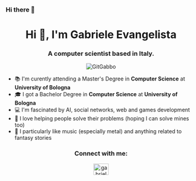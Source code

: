 ### Hi there 👋

<!--
**GitGabbo/GitGabbo** is a ✨ _special_ ✨ repository because its `README.md` (this file) appears on your GitHub profile.

Here are some ideas to get you started:

- 🔭 I’m currently working on ...
- 🌱 I’m currently learning ...
- 👯 I’m looking to collaborate on ...
- 🤔 I’m looking for help with ...
- 💬 Ask me about ...
- 📫 How to reach me: ...
- 😄 Pronouns: ...
- ⚡ Fun fact: ...
-->
<h1 align="center">Hi 👋, I'm Gabriele Evangelista</h1>
<h3 align="center">A computer scientist based in Italy.</h3>

<p align="center"> <img src="https://komarev.com/ghpvc/?username=GitGabbo&color=brightgreen" alt="GitGabbo" /> </p>

* :books: I'm curently attending a Master's Degree in **Computer Science** at **University of Bologna** 
* :mortar_board: I got a Bachelor Degree in **Computer Science** at **University of Bologna**
* :computer: I'm fascinated by AI, social networks, web and games development
* :tada: I love helping people solve their problems (hoping I can solve mines too)
* :dragon: I particularly like music (especially metal) and anything related to fantasy stories

<h3 align="center">Connect with me:</h3>
<p align="center">
<a href="hhttps://www.linkedin.com/in/gabriele-evangelista/" target="blank"><img align="center" src="https://cdn.jsdelivr.net/npm/simple-icons@3.0.1/icons/linkedin.svg" alt="gabriele-evangelista" height="30" width="40" />

</p>
